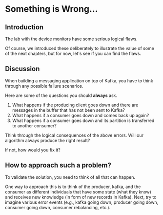 # Something is Wrong...

## Introduction

The lab with the device monitors have some serious logical flaws. 

Of course, we introduced these deliberately to illustrate the value of some of the next chapters, but for now, let's see if you can find the flaws.

## Discussion 

When building a messaging application on top of Kafka, you have to think through any possible failure scenarios. 

Here are some of the questions you should __always__ ask. 

1. What happens if the producing client goes down and there are messages in the buffer that has not been sent to Kafka?
2. What happens if a consumer goes down and comes back up again?
3. What happens if a consumer goes down and its partition is transferred to another consumer?

Think through the logical consequences of the above errors. 
Will our algorithm always produce the right result?

If not, how would you fix it?

## How to approach such a problem?

To validate the solution, you need to think of all that can happen.

One way to approach this is to think of the producer, kafka, and the consumer as different individuals that have some state (what they know) and receives new knowledge (in form of new records in Kafka).
Next, try to imagine various error events (e.g., kafka going down, producer going down, consumer going down, consumer rebalancing, etc.).